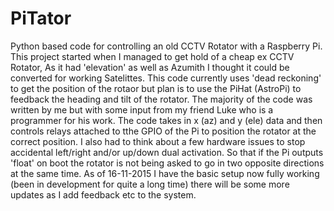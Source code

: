 # PiTator
Python based code for controlling an old CCTV Rotator with a Raspberry Pi.
This project started when I managed to get hold of a cheap ex CCTV Rotator, As it had 'elevation' as well as Azumith I thought it could be converted for working Satelittes. 
This code currently uses 'dead reckoning' to get the position of the rotaor but plan is to use the PiHat (AstroPi) to feedback the heading and tilt of the rotator.
The majority of the code was written by me but with some input from my friend Luke who is a programmer for his work.
The code takes in x (az) and y (ele) data and then controls relays attached to tthe GPIO of the Pi to position the rotator at the correct position.
I also had to think about a few hardware issues to stop accidental left/right and/or up/down dual activation. So that if the Pi outputs 'float' on boot the rotator is not being asked to go in two opposite directions at the same time.
As of 16-11-2015 I have the basic setup now fully working (been in development for quite a long time) there will be some more updates as I add feedback etc to the system.
